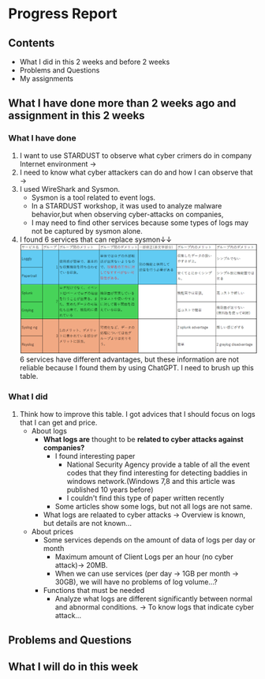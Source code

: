 # Progress Report

## Contents
- What I did in this 2 weeks and before 2 weeks
- Problems and Questions
- My assignments
## What I have done more than 2 weeks ago and assignment in this 2 weeks
### What I have done
1. I want to use STARDUST to observe what cyber crimers do in company Internet environment ->
2. I need to know what cyber attackers can do and how I can observe that ->
3. I used WireShark and Sysmon. 
    - Sysmon is a tool related to event logs.
    - In a STARDUST workshop, it was used to analyze malware behavior,but when observing cyber-attacks on companies,
    - I may need to find other services because some types of logs may not be captured by sysmon alone.
4. I found 6 services that can replace sysmon↓↓
![](20241204_PR6.png)
6 services have different advantages, but these information are not reliable because I found them by using ChatGPT.
I need to brush up this table.

### What I did
1. Think how to improve this table. I got advices that I should focus on logs that I can get and price.
    - About logs
      - **What logs are** thought to be **related to cyber attacks against companies?**
        - I found interesting paper
          - National Security Agency provide a table of all the event codes that they find interesting for detecting baddies in windows network.(Windows 7,8 and this article was published 10 years before)
          - I couldn't find this type of paper written recently
        - Some articles show some logs, but not all logs are not same.
      - What logs are relaated to cyber attacks -> Overview is known, but details are not known...
    - About prices
      - Some services depends on the amount of data of logs per day or month
        - Maximum amount of Client Logs per an hour (no cyber attack)-> 20MB.
        - When we can use services (per day -> 1GB per month -> 30GB), we will have no 
problems of log volume...?
      - Functions that must be needed
        - Analyze what logs are different significantly between normal and abnormal conditions. -> To know logs that indicate cyber attack...
## Problems and Questions

## What I will do in this week
